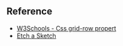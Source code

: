 ## Reference
- [W3Schools - Css grid-row propert](https://www.w3schools.com/cssref/pr_grid-row.asp)
- [Etch a Sketch](https://fivan18.github.io/etch-a-sketch/)